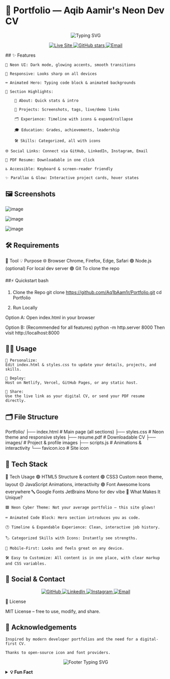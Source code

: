 # 🚀 Portfolio — Aqib Aamir's Neon Dev CV
<p align="center"> <img src="https://readme-typing-svg.demolab.com?font=JetBrains+Mono&size=30&pause=1000&color=00FF9D&center=true&vCenter=true&width=800&lines=Welcome+to+My+Neon+Portfolio!;Software+Engineer+%7C+Cybersecurity+Enthusiast;Let's+Build+Something+Awesome+%F0%9F%9A%80" alt="Typing SVG"> </p> <p align="center"> <a href="https://aqib.cloud/virtual%20cv/"> <img src="https://img.shields.io/badge/Live%20Site-00ff9d?style=for-the-badge&logo=cloudflare&logoColor=white" alt="Live Site"> </a> <a href="https://github.com/Aq1bAam1r/Portfolio"> <img src="https://img.shields.io/github/stars/Aq1bAam1r/Portfolio?style=for-the-badge&color=181717&logo=github" alt="GitHub stars"> </a> <a href="mailto:hello@aqib.cloud"> <img src="https://img.shields.io/badge/Email-00ff9d?style=for-the-badge&logo=gmail&logoColor=white" alt="Email"> </a> </p>
## ✨ Features

    🌌 Neon UI: Dark mode, glowing accents, smooth transitions

    📱 Responsive: Looks sharp on all devices

    ⌨️ Animated Hero: Typing code block & animated backgrounds

    🧩 Section Highlights:

        👤 About: Quick stats & intro

        🚀 Projects: Screenshots, tags, live/demo links

        🗂️ Experience: Timeline with icons & expand/collapse

        🎓 Education: Grades, achievements, leadership

        🛠️ Skills: Categorized, all with icons

    🌐 Social Links: Connect via GitHub, LinkedIn, Instagram, Email

    📄 PDF Resume: Downloadable in one click

    ♿ Accessible: Keyboard & screen-reader friendly

    ✨ Parallax & Glow: Interactive project cards, hover states

## 🖼️ Screenshots

![image](https://github.com/user-attachments/assets/9992ba50-3209-4298-b991-8d4db63fd978)

![image](https://github.com/user-attachments/assets/eb613526-bbd8-425d-b8a1-829fa6d4bb72)

![image](https://github.com/user-attachments/assets/38352c63-c305-4f1f-aa9a-7e98d8afedc3)






## 🛠️ Requirements
🔧 Tool	💡 Purpose
🌐 Browser	Chrome, Firefox, Edge, Safari
🟢 Node.js	(optional) For local dev server
🟣 Git	To clone the repo


##⚡ Quickstart
bash
 1. Clone the Repo
git clone https://github.com/Aq1bAam1r/Portfolio.git
cd Portfolio

 2. Run Locally

 Option A: Open index.html in your browser

 Option B: (Recommended for all features)
python -m http.server 8000
 Then visit http://localhost:8000

## 🧑‍💻 Usage

    🎨 Personalize:
    Edit index.html & styles.css to update your details, projects, and skills.

    🚀 Deploy:
    Host on Netlify, Vercel, GitHub Pages, or any static host.

    🔗 Share:
    Use the live link as your digital CV, or send your PDF resume directly.

## 🗂️ File Structure
Portfolio/
├── index.html      # Main page (all sections)
├── styles.css      # Neon theme and responsive styles
├── resume.pdf      # Downloadable CV
├── images/         # Project & profile images
├── scripts.js      # Animations & interactivity
└── favicon.ico     # Site icon



## 🧩 Tech Stack
🌟	Tech	Usage
🟢	HTML5	Structure & content
🟢	CSS3	Custom neon theme, layout
🟡	JavaScript	Animations, interactivity
🟣	Font Awesome	Icons everywhere
🔤	Google Fonts	JetBrains Mono for dev vibe
🦄 What Makes It Unique?

    🟩 Neon Cyber Theme: Not your average portfolio – this site glows!

    ⌨️ Animated Code Block: Hero section introduces you as code.

    🕑 Timeline & Expandable Experience: Clean, interactive job history.

    🏷️ Categorized Skills with Icons: Instantly see strengths.

    📱 Mobile-First: Looks and feels great on any device.

    🛠️ Easy to Customize: All content is in one place, with clear markup and CSS variables.

## 🔗 Social & Contact
<p align="center"> <a href="https://github.com/Aq1bAam1r" target="_blank" title="GitHub"> <img alt="GitHub" src="https://img.shields.io/badge/GitHub-181717?style=for-the-badge&logo=github&logoColor=white"> </a> <a href="https://www.linkedin.com/in/aqib-aamir-a650102bb/" target="_blank" title="LinkedIn"> <img alt="LinkedIn" src="https://img.shields.io/badge/LinkedIn-0A66C2?style=for-the-badge&logo=linkedin&logoColor=white"> </a> <a href="https://www.instagram.com/aq1b_a/profilecard/?igsh=cGFwcXFsOGoyNjN0" target="_blank" title="Instagram"> <img alt="Instagram" src="https://img.shields.io/badge/Instagram-E4405F?style=for-the-badge&logo=instagram&logoColor=white"> </a> <a href="mailto:hello@aqib.cloud" title="Email"> <img alt="Email" src="https://img.shields.io/badge/Email-00ff9d?style=for-the-badge&logo=gmail&logoColor=white"> </a> </p>
📄 License

MIT License – free to use, modify, and share.
## 🙏 Acknowledgements

    Inspired by modern developer portfolios and the need for a digital-first CV.

    Thanks to open-source icon and font providers.

<p align="center"> <img src="https://readme-typing-svg.demolab.com?font=JetBrains+Mono&size=22&pause=900&color=00FF9D&center=true&vCenter=true&width=700&lines=If+you+like+this+project,+star+it!;Feedback+or+collaboration?+Just+reach+out!;Live+site:+aqib.cloud/virtual+cv" alt="Footer Typing SVG"> </p> <details> <summary><b>💡 Fun Fact</b></summary> <blockquote> <p>Did you know? This portfolio was crafted with a custom dwm window manager setup for maximum productivity and style.<sup>[1]</sup></p> </blockquote> </details>

